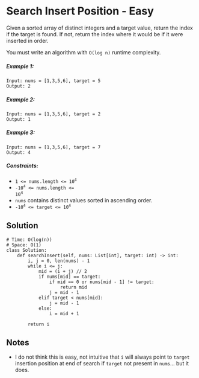 # Search Insert Position - Easy

Given a sorted array of distinct integers and a target value, return the index if the target is found. If not, return the index where it would be if it were inserted in order.

You must write an algorithm with `O(log n)` runtime complexity.

##### Example 1:

```
Input: nums = [1,3,5,6], target = 5
Output: 2
```

##### Example 2:

```
Input: nums = [1,3,5,6], target = 2
Output: 1
```

##### Example 3:

```
Input: nums = [1,3,5,6], target = 7
Output: 4
```

##### Constraints:

- <code>1 <= nums.length <= 10<sup>4</sup></code>
- <code>-10<sup>4</sup> <= nums.length <= 10<sup>4</sup></code>
- `nums` contains distinct values sorted in ascending order.
- <code>-10<sup>4</sup> <= target <= 10<sup>4</sup></code>

## Solution

```
# Time: O(log(n))
# Space: O(1)
class Solution:
    def searchInsert(self, nums: List[int], target: int) -> int:
        i, j = 0, len(nums) - 1
        while i <= j:
            mid = (i + j) // 2
            if nums[mid] == target:
                if mid == 0 or nums[mid - 1] != target:
                    return mid
                j = mid - 1
            elif target < nums[mid]:
                j = mid - 1
            else:
                i = mid + 1
        
        return i
```

## Notes
- I do not think this is easy, not intuitive that `i` will always point to `target` insertion position at end of search if `target` not present in `nums`... but it does.
